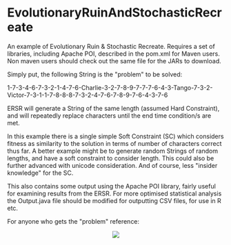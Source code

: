# EvolutionaryRuinAndStochasticRecreate
An example of Evolutionary Ruin & Stochastic Recreate. Requires a set of libraries, including Apache POI, described in the pom.xml for Maven users. Non maven users should check out the same file for the JARs to download. 

Simply put, the following String is the "problem" to be solved:

1-7-3-4-6-7-3-2-1-4-7-6-Charlie-3-2-7-8-9-7-7-7-6-4-3-Tango-7-3-2-Victor-7-3-1-1-7-8-8-8-7-3-2-4-7-6-7-8-9-7-6-4-3-7-6

ERSR will generate a String of the same length (assumed Hard Constraint), and will repeatedly replace characters until 
the end time condition/s are met.

In this example there is a single simple Soft Constraint (SC) which considers fitness as similarity to the solution 
in terms of number of characters correct thus far. A better example might be to generate random Strings of random
lengths, and have a soft constraint to consider length. This could also be further advanced with unicode consideration.
And of course, less "insider knowledge" for the SC. 

This also contains some output using the Apache POI library, fairly useful for examining results from the ERSR.
For more optimised statistical analysis the Output.java file should be modified for outputting CSV files,
for use in R etc. 

For anyone who gets the "problem" reference:

<p align="center">
<img src="https://vignette.wikia.nocookie.net/memoryalpha/images/a/a5/Data_pretends_to_leave_bridge.jpg/revision/latest/scale-to-width-down/180?cb=20170216145233&path-prefix=en">
</p>
